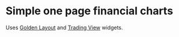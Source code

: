 # Simple one page financial charts

Uses [Golden Layout](https://golden-layout.com/) and [Trading View](https://www.tradingview.com/widget/) widgets. 
